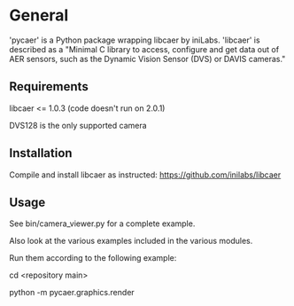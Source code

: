 # General
'pycaer' is a Python package wrapping libcaer by iniLabs. 'libcaer' is described as a "Minimal C library to access,
configure and get data out of AER sensors, such as the Dynamic Vision Sensor (DVS) or DAVIS cameras."

## Requirements
libcaer <= 1.0.3 (code doesn't run on 2.0.1)

DVS128 is the only supported camera

## Installation
Compile and install libcaer as instructed:
https://github.com/inilabs/libcaer

## Usage
See bin/camera_viewer.py for a complete example.

Also look at the various examples included in the various modules.

Run them according to the following example:

cd \<repository main\>

python -m pycaer.graphics.render
